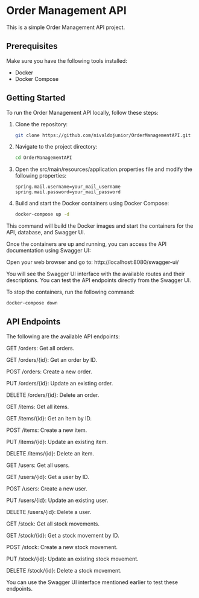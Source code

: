 # Order Management API

This is a simple Order Management API project.

## Prerequisites

Make sure you have the following tools installed:

- Docker
- Docker Compose

## Getting Started

To run the Order Management API locally, follow these steps:

1. Clone the repository:

   ```bash
   git clone https://github.com/nivaldojunior/OrderManagementAPI.git
   ```
   
2. Navigate to the project directory:

   ```bash
   cd OrderManagementAPI
   ```
   
3. Open the src/main/resources/application.properties file and modify the following properties:
   ```properties
   spring.mail.username=your_mail_username
   spring.mail.password=your_mail_password
   ```

4. Build and start the Docker containers using Docker Compose:

    ```bash
    docker-compose up -d
   ```
This command will build the Docker images and start the containers for the API, database, and Swagger UI.

Once the containers are up and running, you can access the API documentation using Swagger UI:

Open your web browser and go to: http://localhost:8080/swagger-ui/

You will see the Swagger UI interface with the available routes and their descriptions. You can test the API endpoints directly from the Swagger UI.

To stop the containers, run the following command:

```bash
docker-compose down
```

## API Endpoints
The following are the available API endpoints:

GET /orders: Get all orders.

GET /orders/{id}: Get an order by ID.

POST /orders: Create a new order.

PUT /orders/{id}: Update an existing order.

DELETE /orders/{id}: Delete an order.

GET /items: Get all items.

GET /items/{id}: Get an item by ID.

POST /items: Create a new item.

PUT /items/{id}: Update an existing item.

DELETE /items/{id}: Delete an item.

GET /users: Get all users.

GET /users/{id}: Get a user by ID.

POST /users: Create a new user.

PUT /users/{id}: Update an existing user.

DELETE /users/{id}: Delete a user.

GET /stock: Get all stock movements.

GET /stock/{id}: Get a stock movement by ID.

POST /stock: Create a new stock movement.

PUT /stock/{id}: Update an existing stock movement.

DELETE /stock/{id}: Delete a stock movement.

You can use the Swagger UI interface mentioned earlier to test these endpoints.
